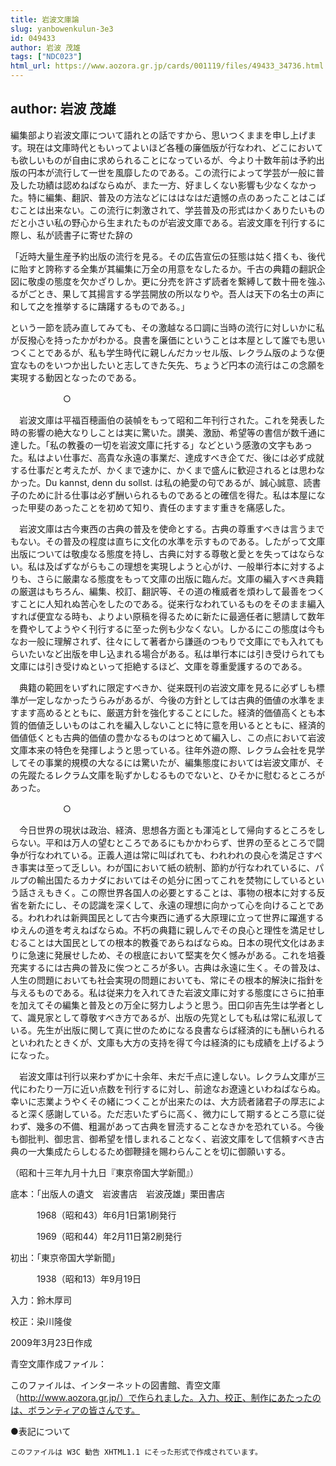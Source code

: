 ```yaml
---
title: 岩波文庫論
slug: yanbowenkulun-3e3
id: 049433
author: 岩波 茂雄
tags: ["NDC023"]
html_url: https://www.aozora.gr.jp/cards/001119/files/49433_34736.html
---
```


## author: 岩波 茂雄

編集部より岩波文庫について語れとの話ですから、思いつくままを申し上げます。現在は文庫時代ともいってよいほど各種の廉価版が行なわれ、どこにおいても欲しいものが自由に求められることになっているが、今より十数年前は予約出版の円本が流行して一世を風靡したのである。この流行によって学芸が一般に普及した功績は認めねばならぬが、また一方、好ましくない影響も少なくなかった。特に編集、翻訳、普及の方法などにははなはだ遺憾の点のあったことはこばむことは出来ない。この流行に刺激されて、学芸普及の形式はかくありたいものだと小さい私の野心から生まれたものが岩波文庫である。岩波文庫を刊行するに際し、私が読書子に寄せた辞の


「近時大量生産予約出版の流行を見る。その広告宣伝の狂態は姑く措くも、後代に貽すと誇称する全集が其編集に万全の用意をなしたるか。千古の典籍の翻訳企図に敬虔の態度を欠かざりしか。更に分売を許さず読者を繋縛して数十冊を強ふるがごとき、果して其揚言する学芸開放の所以なりや。吾人は天下の名士の声に和して之を推挙するに躊躇するものである。」



という一節を読み直してみても、その激越なる口調に当時の流行に対しいかに私が反撥心を持ったかがわかる。良書を廉価にということは本屋として誰でも思いつくことであるが、私も学生時代に親しんだカッセル版、レクラム版のような便宜なものをいつか出したいと志してきた矢先、ちょうど円本の流行はこの念願を実現する動因となったのである。



　　　　　　○



　岩波文庫は平福百穂画伯の装幀をもって昭和二年刊行された。これを発表した時の影響の絶大なりしことは実に驚いた。讃美、激励、希望等の書信が数千通に達した。「私の教養の一切を岩波文庫に托する」などという感激の文字もあった。私はよい仕事だ、高貴な永遠の事業だ、達成すべき企てだ、後には必ず成就する仕事だと考えたが、かくまで速かに、かくまで盛んに歓迎されるとは思わなかった。Du kannst, denn du sollst. は私の絶愛の句であるが、誠心誠意、読書子のために計る仕事は必ず酬いられるものであるとの確信を得た。私は本屋になった甲斐のあったことを初めて知り、責任のますます重きを痛感した。

　岩波文庫は古今東西の古典の普及を使命とする。古典の尊重すべきは言うまでもない。その普及の程度は直ちに文化の水準を示すものである。したがって文庫出版については敬虔なる態度を持し、古典に対する尊敬と愛とを失ってはならない。私は及ばずながらもこの理想を実現しようと心がけ、一般単行本に対するよりも、さらに厳粛なる態度をもって文庫の出版に臨んだ。文庫の編入すべき典籍の厳選はもちろん、編集、校訂、翻訳等、その道の権威者を煩わして最善をつくすことに人知れぬ苦心をしたのである。従来行なわれているものをそのまま編入すれば便宜なる時も、よりよい原稿を得るために新たに最適任者に懇請して数年を費やしてようやく刊行するに至った例も少なくない。しかるにこの態度は今もなお一般に理解されず、往々にして著者から謙遜のつもりで文庫にでも入れてもらいたいなど出版を申し込まれる場合がある。私は単行本には引き受けられても文庫には引き受けぬといって拒絶するほど、文庫を尊重愛護するのである。

　典籍の範囲をいずれに限定すべきか、従来既刊の岩波文庫を見るに必ずしも標準が一定しなかったうらみがあるが、今後の方針としては古典的価値の水準をますます高めるとともに、厳選方針を強化することにした。経済的価値高くとも本質的価値乏しいものはこれを編入しないことに特に意を用いるとともに、経済的価値低くとも古典的価値の豊かなるものはつとめて編入し、この点において岩波文庫本来の特色を発揮しようと思っている。往年外遊の際、レクラム会社を見学してその事業的規模の大なるには驚いたが、編集態度においては岩波文庫が、その先蹤たるレクラム文庫を恥ずかしむるものでないと、ひそかに慰むるところがあった。



　　　　　　○



　今日世界の現状は政治、経済、思想各方面とも渾沌として帰向するところをしらない。平和は万人の望むところであるにもかかわらず、世界の至るところで闘争が行なわれている。正義人道は常に叫ばれても、われわれの良心を満足さすべき事実は至って乏しい。わが国において紙の統制、節約が行なわれているに、パルプの輸出国たるカナダにおいてはその処分に困ってこれを焚物にしているという話さえもきく。この際世界各国人の必要とすることは、事物の根本に対する反省を新たにし、その認識を深くして、永遠の理想に向かって心を向けることである。われわれは新興国民として古今東西に通ずる大原理に立って世界に躍進するゆえんの道を考えねばならぬ。不朽の典籍に親しんでその良心と理性を満足せしむることは大国民としての根本的教養であらねばならぬ。日本の現代文化はあまりに急速に発展せしため、その根底において堅実を欠く憾みがある。これを培養充実するには古典の普及に俟つところが多い。古典は永遠に生く。その普及は、人生の問題においても社会実現の問題においても、常にその根本的解決に指針を与えるものである。私は従来力を入れてきた岩波文庫に対する態度にさらに拍車を加えてその編集と普及との万全に努力しようと思う。田口卯吉先生は学者として、識見家として尊敬すべき方であるが、出版の先覚としても私は常に私淑している。先生が出版に関して真に世のためになる良書ならば経済的にも酬いられるといわれたときくが、文庫も大方の支持を得て今は経済的にも成績を上げるようになった。

　岩波文庫は刊行以来わずかに十余年、未だ千点に達しない。レクラム文庫が三代にわたり一万に近い点数を刊行するに対し、前途なお遼遠といわねばならぬ。幸いに志業ようやくその緒につくことが出来たのは、大方読者諸君子の厚志によると深く感謝している。ただ志いたずらに高く、微力にして期するところ意に従わず、幾多の不備、粗漏があって古典を冒涜することなきかを恐れている。今後も御批判、御忠言、御希望を惜しまれることなく、岩波文庫をして信頼すべき古典の一大集成たらしむるため御鞭撻を賜わらんことを切に御願いする。

（昭和十三年九月十九日『東京帝国大学新聞』）













底本：「出版人の遺文　岩波書店　岩波茂雄」栗田書店


　　　1968（昭和43）年6月1日第1刷発行

　　　1969（昭和44）年2月11日第2刷発行

初出：「東京帝国大学新聞」

　　　1938（昭和13）年9月19日

入力：鈴木厚司

校正：染川隆俊

2009年3月23日作成

青空文庫作成ファイル：

このファイルは、インターネットの図書館、青空文庫（http://www.aozora.gr.jp/）で作られました。入力、校正、制作にあたったのは、ボランティアの皆さんです。











●表記について


	このファイルは W3C 勧告 XHTML1.1 にそった形式で作成されています。